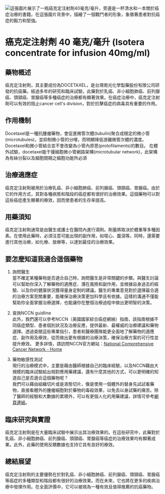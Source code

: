 ![這張圖片展示了一瓶癌克定注射劑40毫克/毫升，旁邊是一杯清水和一本關於癌症治療的書籍。在這張圖片背景中，描繪了一個戰鬥者的形象，象徵著患者對抗癌症的毅力和堅強。](https://i.imgur.com/I2d5oct.jpeg)
# 癌克定注射劑 40 毫克/毫升 (Isotera concentrate for infusion 40mg/ml)

## 藥物概述

癌克定注射劑，其主要成份為DOCETAXEL，是台灣南光化學製藥股份有限公司研發的抗癌藥。經過多年的研究和臨床試驗，此藥對於乳癌、非小細胞肺癌、前列腺癌、頭頸癌、胃腺癌等多種癌症的治療都有顯著效果。在癌症治療中，癌克定注射劑可以有效的阻止cancer cell's division，對於抗擊癌症的病毒具有重要的作用。

## 作用機制

Docetaxel是一種抗腫瘤藥物，會促進微管次體(tubulin)聚合成穩定的微小管(microtubules)，並抑制微小管的分哩，而明顯降低游離微管次體的濃度。Docetaxel和微小管結合並不會改變為小管內原思(protofilaments)的數目。
在體外試驗，docetaxel能干擾細胞微小管網路架構(microtubular network)，此架構為有絲分裂以及細胞間期之細胞功能所必須
## 治療適應症

癌克定注射劑被用於治療乳癌、非小細胞肺癌、前列腺癌、頭頸癌、胃腺癌。由於它的作用方式，其對各種病態和階段的癌症都有很好的治療效果。這個藥物可以對這些癌症產生顯著的療效，因而使患者的生存率提高。

## 用藥須知

癌克定注射劑通常是由醫生或護士在醫院內進行滴劑。劑量將取決於體重等多種因素。在使用此藥時，必須注意可能出現的副作用，如噁心、腹瀉等。同時，還需要進行其他治療，如化療、放療等，以達到最佳的治療效果。

## 要怎麼知道我適合這個藥物 

1. 詢問醫生  
當不確定某種藥物是否適合自己時，詢問醫生是非常關鍵的步驟。與醫生討論可以幫助你深入了解藥物的適應症、潛在風險和副作用，並根據自身過去的經驗、以及你的健康狀況獲得量身定制的建議。醫生的專業意見對於選擇最合適的治療方案至關重要，能確保治療決策更加科學且有依據。這樣的溝通不僅能幫助你全面掌握治療選擇，也能讓你在整個治療過程中做出更明智的決策。 

2. 查詢NCCN guidline  
此外，我們還可以參考NCCN（美國國家綜合癌症網絡）指南，該指南根據不同癌症類型、患者個別狀況及治療反應，提供最新、最權威的治療建議和藥物選擇。透過查閱這些專業指引，患者和醫療團隊能更全面地了解藥物的適應症、副作用及療效，從而做出更有根據的治療決策，確保治療方案的可行性並提升療效。 
更多詳情，請訪問NCCN官方網站：[National Comprehensive Cancer Network - Home](https://www.nccn.org/)

3. 藥物敏感性測試  
現行的治療模式中，主要是藉由醫師根據自己的臨床經驗，以及NCCN藉由大規模的臨床試驗給出相對應用藥建議，還有什麼其他的方式，可以更明確的知道自己是否適合這個藥物呢？   
我們可以藉由組織切片或是液態切片，像是使用一個體外的替身先試試看藥物，直接看體外的腫瘤細胞對於藥物的毒殺效果，以免去以身試藥的痛苦。除了醫師的經驗和大數據的累積外，可以有更個人化的用藥建議，詳情可參考[網頁連結](https://info.cancerfree.io/)。

## 臨床研究與實證

癌克定注射劑是在大量臨床試驗中展示出其治療效果的。在這些研究中，此藥對於乳癌、非小細胞肺癌、前列腺癌、頭頸癌、胃腺癌等癌症的治療效果均有顯著成果。此外，此藥的使用反饋數據也支持它具有良好的療效。

## 總結展望

癌克定注射劑的主要優勢在於對乳癌、非小細胞肺癌、前列腺癌、頭頸癌、胃腺癌等癌症的多種類型和階段都有很好的治療效果。而在未來，它也將在更多的疾病治療中發揮作用。在全面評價中，它可以被視為一種有效且值得推薦的抗癌藥物。

